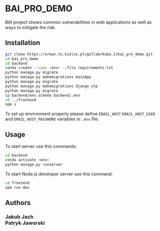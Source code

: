 # BAI_PRO_DEMO
BAI project shows common vulnerabilities in web applications as well as ways to mitigate the risk.


## Installation
```sh
git clone https://orkan.tu.kielce.pl/gitlab/Kuba.J/bai_pro_demo.git
cd bai_pro_demo
cd backend
conda create --name <env> --file requirements.txt
python manage.py migrate
python manage.py makemigrations mainApp
python manage.py migrate
python manage.py makemigrations django_otp
python manage.py migrate
cp backend/env.schema backend/.env
cd ../frontend
npm i
```
To set up environment properly please define `EMAIL_HOST` `EMAIL_HOST_USER` and `EMAIL_HOST_PASSWORD` variables in `.env` file.

## Usage
To start server use this commands:

```sh
cd backend
conda activate <env>
python manage.py runserver
```

To start Node.js developer server use this command:
```sh
cd frontend
npm run dev
```

## Authors
<h3>Jakub Jach<br/>
Patryk Jaworski
</h3>
